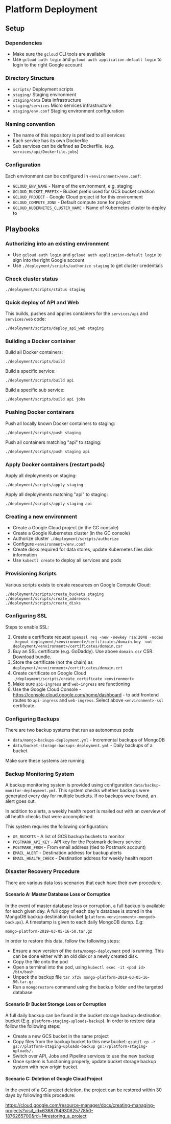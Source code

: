 # Platform Deployment

## Setup

### Dependencies

- Make sure the `gcloud` CLI tools are available
- Use `gcloud auth login` and `gcloud auth application-default login` to login to the right Google account

### Directory Structure

- `scripts/` Deployment scripts
- `staging/` Staging environment
- `staging/data` Data infrastructure
- `staging/services` Micro services infrastructure
- `staging/env.conf` Staging environment configuration

### Naming convention

- The name of this repository is prefixed to all services
- Each service has its own Dockerfile
- Sub services can be defined as Dockerfile.<name> (e.g. `services/api/Dockerfile.jobs`)

### Configuration

Each environment can be configured in `<environment>/env.conf`:

- `GCLOUD_ENV_NAME` - Name of the environment, e.g. staging
- `GCLOUD_BUCKET_PREFIX` - Bucket prefix used for GCS bucket creation
- `GCLOUD_PROJECT` - Google Cloud project id for this environment
- `GCLOUD_COMPUTE_ZONE` - Default compute zone for project
- `GCLOUD_KUBERNETES_CLUSTER_NAME` - Name of Kubernetes cluster to deploy to

## Playbooks

### Authorizing into an existing environment

- Use `gcloud auth login` and `gcloud auth application-default login` to sign into the right Google account
- Use `./deployment/scripts/authorize staging` to get cluster credentials

### Check cluster status

```
./deployment/scripts/status staging
```

### Quick deploy of API and Web

This builds, pushes and applies containers for the `services/api` and `services/web` code:

```
./deployment/scripts/deploy_api_web staging
```

### Building a Docker container

Build all Docker containers:

```
./deployment/scripts/build
```

Build a specific service:

```
./deployment/scripts/build api
```

Build a specific sub service:

```
./deployment/scripts/build api jobs
```

### Pushing Docker containers

Push all locally known Docker containers to staging:

```
./deployment/scripts/push staging
```

Push all containers matching "api" to staging:

```
./deployment/scripts/push staging api
```

### Apply Docker containers (restart pods)

Apply all deployments on staging:

```
./deployment/scripts/apply staging
```

Apply all deployments matching "api" to staging:

```
./deployment/scripts/apply staging api
```

### Creating a new environment

- Create a Google Cloud project (in the GC console)
- Create a Google Kubernetes cluster (in the GC console)
- Authorize cluster `./deployment/scripts/authorize`
- Configure `<environment>/env.conf`
- Create disks required for data stores, update Kubernetes files disk information
- Use `kubectl create` to deploy all services and pods

### Provisioning Scripts

Various scripts exists to create resources on Google Compute Cloud:

```
./deployment/scripts/create_buckets staging
./deployment/scripts/create_addresses
./deployment/scripts/create_disks
```

### Configuring SSL

Steps to enable SSL:

1.  Create a certificate request `openssl req -new -newkey rsa:2048 -nodes -keyout deployment/<environment>/certificates/domain.key -out deployment/<environment>/certificates/domain.csr`
2.  Buy an SSL certificate (e.g. GoDaddy). Use above `domain.csr` CSR. Download bundle.
3.  Store the certificate (not the chain) as `deployment/<environment>/certificates/domain.crt`
4.  Create certificate on Google Cloud `./deployment/scripts/create_certificate <environment>`
5.  Make sure `api-ingress` and `web-ingress` are functioning
6.  Use the Google Cloud Console - https://console.cloud.google.com/home/dashboard - to add frontend routes to `api-ingress` and `web-ingress`. Select above `<environment>-ssl` certificate.

### Configuring Backups

There are two backup systems that run as autonomous pods:

- `data/mongo-backups-deployment.yml` - Incremental backups of MongoDB
- `data/bucket-storage-backups-deployment.yml` - Daily backups of a bucket

Make sure these systems are running.

### Backup Monitoring System

A backup monitoring system is provided using configuration `data/backup-monitor-deployment.yml`. This system checks whether backups were generated every day for multiple buckets. If no backups were found, an alert goes out.

In addition to alerts, a weekly health report is mailed out with an overview of all health checks that were accomplished.

This system requires the following configuration:

- `GS_BUCKETS` - A list of GCS backup buckets to monitor
- `POSTMARK_API_KEY` - API key for the Postmark delivery service
- `POSTMARK_FROM` - From email address (tied to Postmark account)
- `EMAIL_ALERT` - Destination address for backup alerts
- `EMAIL_HEALTH_CHECK` - Destination address for weekly health report

### Disaster Recovery Procedure

There are various data loss scenarios that each have their own procedure.

#### Scenario A: Master Database Loss or Corruption

In the event of master database loss or corruption, a full backup is available for each given day. A full copy of each day's database is stored in the MongoDB backup destination bucket (`platform-<environment>-mongodb-backups`). A timestamp is given to each daily MongoDB dump. E.g:

```
mongo-platform-2019-03-05-16-50.tar.gz
```

In order to restore this data, follow the following steps:

- Ensure a new version of the `data/mongo-deployment` pod is running. This can be done either with an old disk or a newly created disk.
- Copy the file onto the pod
- Open a terminal into the pod, using `kubectl exec -it <pod id> /bin/bash`
- Unpack the backup file `tar xfzv mongo-platform-2019-03-05-16-50.tar.gz`
- Run a `mongorestore` command using the backup folder and the targeted database

#### Scenario B: Bucket Storage Loss or Corruption

A full daily backup can be found in the bucket storage backup destination bucket (E.g. `platform-staging-uploads-backup`). In order to restore data follow the following steps:

- Create a new GCS bucket in the same project
- Copy files from the backup bucket to this new bucket: `gsutil cp -r gs://platform-staging-uploads-backup gs://platform-staging-uploads/.`
- Switch over API, Jobs and Pipeline services to use the new backup
- Once system is functioning properly, update bucket storage backup system with new origin bucket.

#### Scenario C: Deletion of Google Cloud Project

In the event of a GC project deletion, the project can be restored within 30 days by following this procedure:

https://cloud.google.com/resource-manager/docs/creating-managing-projects?visit_id=636879493082577850-1876265700&rd=1#restoring_a_project
